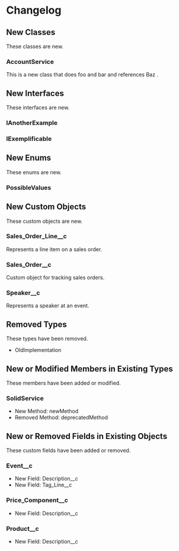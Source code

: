 # Changelog

## New Classes

These classes are new.

### AccountService

This is a new class that does foo and bar and references Baz .

## New Interfaces

These interfaces are new.

### IAnotherExample

### IExemplificable

## New Enums

These enums are new.

### PossibleValues

## New Custom Objects

These custom objects are new.

### Sales_Order_Line__c

Represents a line item on a sales order.
### Sales_Order__c

Custom object for tracking sales orders.
### Speaker__c

Represents a speaker at an event.

## Removed Types

These types have been removed.

- OldImplementation

## New or Modified Members in Existing Types

These members have been added or modified.

### SolidService

- New Method: newMethod
- Removed Method: deprecatedMethod

## New or Removed Fields in Existing Objects

These custom fields have been added or removed.

### Event__c

- New Field: Description__c
- New Field: Tag_Line__c

### Price_Component__c

- New Field: Description__c

### Product__c

- New Field: Description__c